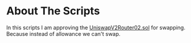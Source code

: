 # About The Scripts

In this scripts I am approving the [UniswapV2Router02.sol](UniswapV2Router02) for swapping. Because instead of allowance we can't swap.